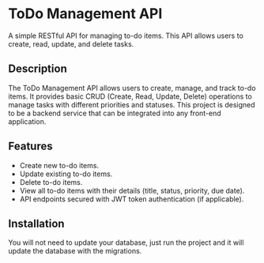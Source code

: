 # ToDo Management API
A simple RESTful API for managing to-do items. This API allows users to create, read, update, and delete tasks.
## Description
The ToDo Management API allows users to create, manage, and track to-do items.
It provides basic CRUD (Create, Read, Update, Delete) operations to manage tasks with different priorities and statuses. 
This project is designed to be a backend service that can be integrated into any front-end application.
## Features
- Create new to-do items.
- Update existing to-do items.
- Delete to-do items.
- View all to-do items with their details (title, status, priority, due date).
- API endpoints secured with JWT token authentication (if applicable).
## Installation
You will not need to update your database, just run the project and it will update the database with the migrations.
